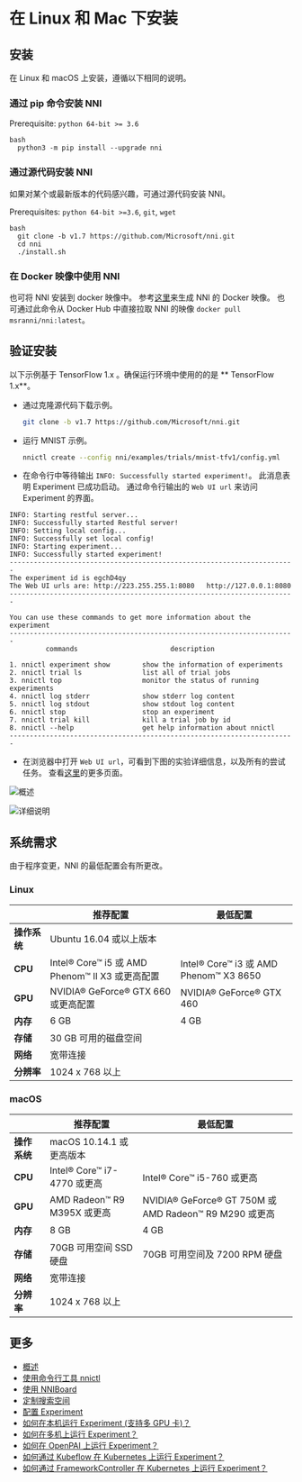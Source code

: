 # 在 Linux 和 Mac 下安装

## 安装

在 Linux 和 macOS 上安装，遵循以下相同的说明。

### 通过 pip 命令安装 NNI

Prerequisite: `python 64-bit >= 3.6`

    bash
      python3 -m pip install --upgrade nni

### 通过源代码安装 NNI

如果对某个或最新版本的代码感兴趣，可通过源代码安装 NNI。

Prerequisites: `python 64-bit >=3.6`, `git`, `wget`

    bash
      git clone -b v1.7 https://github.com/Microsoft/nni.git
      cd nni
      ./install.sh

### 在 Docker 映像中使用 NNI

也可将 NNI 安装到 docker 映像中。 参考[这里](../deployment/docker/README.md)来生成 NNI 的 Docker 映像。 也可通过此命令从 Docker Hub 中直接拉取 NNI 的映像 `docker pull msranni/nni:latest`。

## 验证安装

以下示例基于 TensorFlow 1.x 。确保运行环境中使用的的是 ** TensorFlow 1.x**。

* 通过克隆源代码下载示例。
    
    ```bash
    git clone -b v1.7 https://github.com/Microsoft/nni.git
    ```

* 运行 MNIST 示例。
    
    ```bash
    nnictl create --config nni/examples/trials/mnist-tfv1/config.yml
    ```

* 在命令行中等待输出 `INFO: Successfully started experiment!`。 此消息表明 Experiment 已成功启动。 通过命令行输出的 `Web UI url` 来访问 Experiment 的界面。

```text
INFO: Starting restful server...
INFO: Successfully started Restful server!
INFO: Setting local config...
INFO: Successfully set local config!
INFO: Starting experiment...
INFO: Successfully started experiment!
-----------------------------------------------------------------------
The experiment id is egchD4qy
The Web UI urls are: http://223.255.255.1:8080   http://127.0.0.1:8080
-----------------------------------------------------------------------

You can use these commands to get more information about the experiment
-----------------------------------------------------------------------
         commands                       description

1. nnictl experiment show        show the information of experiments
2. nnictl trial ls               list all of trial jobs
3. nnictl top                    monitor the status of running experiments
4. nnictl log stderr             show stderr log content
5. nnictl log stdout             show stdout log content
6. nnictl stop                   stop an experiment
7. nnictl trial kill             kill a trial job by id
8. nnictl --help                 get help information about nnictl
-----------------------------------------------------------------------
```

* 在浏览器中打开 `Web UI url`，可看到下图的实验详细信息，以及所有的尝试任务。 查看[这里](../Tutorial/WebUI.md)的更多页面。

![概述](../../img/webui_overview_page.png)

![详细说明](../../img/webui_trialdetail_page.png)

## 系统需求

由于程序变更，NNI 的最低配置会有所更改。

### Linux

|          | 推荐配置                                      | 最低配置                                  |
| -------- | ----------------------------------------- | ------------------------------------- |
| **操作系统** | Ubuntu 16.04 或以上版本                        |                                       |
| **CPU**  | Intel® Core™ i5 或 AMD Phenom™ II X3 或更高配置 | Intel® Core™ i3 或 AMD Phenom™ X3 8650 |
| **GPU**  | NVIDIA® GeForce® GTX 660 或更高配置            | NVIDIA® GeForce® GTX 460              |
| **内存**   | 6 GB                                      | 4 GB                                  |
| **存储**   | 30 GB 可用的磁盘空间                             |                                       |
| **网络**   | 宽带连接                                      |                                       |
| **分辨率**  | 1024 x 768 以上                             |                                       |

### macOS

|          | 推荐配置                     | 最低配置                                               |
| -------- | ------------------------ | -------------------------------------------------- |
| **操作系统** | macOS 10.14.1 或更高版本      |                                                    |
| **CPU**  | Intel® Core™ i7-4770 或更高 | Intel® Core™ i5-760 或更高                            |
| **GPU**  | AMD Radeon™ R9 M395X 或更高 | NVIDIA® GeForce® GT 750M 或 AMD Radeon™ R9 M290 或更高 |
| **内存**   | 8 GB                     | 4 GB                                               |
| **存储**   | 70GB 可用空间 SSD 硬盘         | 70GB 可用空间及 7200 RPM 硬盘                             |
| **网络**   | 宽带连接                     |                                                    |
| **分辨率**  | 1024 x 768 以上            |                                                    |

## 更多

* [概述](../Overview.md)
* [使用命令行工具 nnictl](Nnictl.md)
* [使用 NNIBoard](WebUI.md)
* [定制搜索空间](SearchSpaceSpec.md)
* [配置 Experiment](ExperimentConfig.md)
* [如何在本机运行 Experiment (支持多 GPU 卡)？](../TrainingService/LocalMode.md)
* [如何在多机上运行 Experiment？](../TrainingService/RemoteMachineMode.md)
* [如何在 OpenPAI 上运行 Experiment？](../TrainingService/PaiMode.md)
* [如何通过 Kubeflow 在 Kubernetes 上运行 Experiment？](../TrainingService/KubeflowMode.md)
* [如何通过 FrameworkController 在 Kubernetes 上运行 Experiment？](../TrainingService/FrameworkControllerMode.md)
